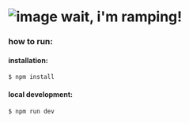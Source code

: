 # ![image](https://github.com/user-attachments/assets/652ebf11-6873-4942-8752-4e2bd8aac36d) wait, i'm ramping!

### how to run:
#### installation:
```
$ npm install
```
#### local development:
```
$ npm run dev
```
